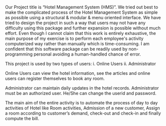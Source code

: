 Our Project title is “Hotel Management System (HMS)”. We tried out best to make the complicated process of the Hotel Management System as simple as possible using a structural & modular & menu oriented interface. We have tried to design the project in such a way that users may not have any difficulty using this package and further expansion is possible without much effort. Even though I cannot claim that this work is entirely exhaustive, the main purpose of my exercise is to perform each employee's activity computerized way rather than manually which is time-consuming. I am confident that this software package can be readily used by non-programming personal avoiding a human-handled chance of error.

This project is used by two types of users:
i. Online Users
ii. Administrator

Online Users can view the hotel information, see the articles and online users can register themselves to book any room.

Administrator can maintain daily updates in the hotel records. Administrator must be an authorized user. He/She can change the userid and password.

The main aim of the entire activity is to automate the process of day to day activities of Hotel like Room activities, Admission of a new customer, Assign a room according to customer’s demand, check-out and check-in and finally compute the bill.
